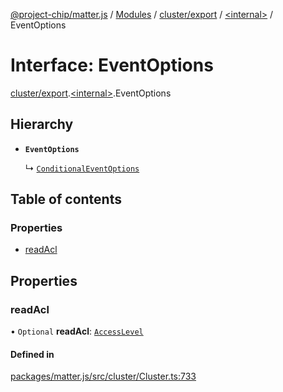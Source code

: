 [@project-chip/matter.js](../README.md) / [Modules](../modules.md) / [cluster/export](../modules/cluster_export.md) / [\<internal\>](../modules/cluster_export._internal_.md) / EventOptions

# Interface: EventOptions

[cluster/export](../modules/cluster_export.md).[\<internal\>](../modules/cluster_export._internal_.md).EventOptions

## Hierarchy

- **`EventOptions`**

  ↳ [`ConditionalEventOptions`](cluster_export._internal_.ConditionalEventOptions.md)

## Table of contents

### Properties

- [readAcl](cluster_export._internal_.EventOptions.md#readacl)

## Properties

### readAcl

• `Optional` **readAcl**: [`AccessLevel`](../enums/cluster_export.AccessLevel.md)

#### Defined in

[packages/matter.js/src/cluster/Cluster.ts:733](https://github.com/project-chip/matter.js/blob/0c058ae17fdba4c0b89b8b13c309011d51782299/packages/matter.js/src/cluster/Cluster.ts#L733)
